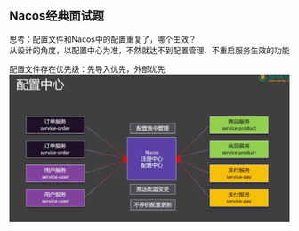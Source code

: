 ## Nacos经典面试题
思考：配置文件和Nacos中的配置重复了，哪个生效？  
从设计的角度，以配置中心为准，不然就达不到配置管理、不重启服务生效的功能  

配置文件存在优先级：先导入优先，外部优先
![](./images/cloud-16-01.png)